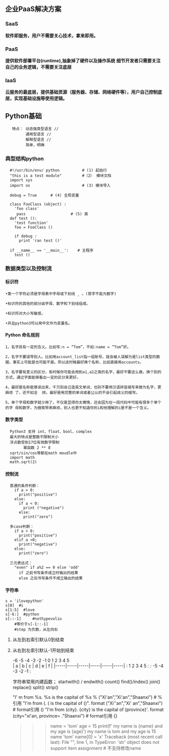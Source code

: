
## 企业PaaS解决方案

### SaaS

**软件即服务，用户不需要关心技术，拿来即用。**

### PaaS

**提供软件部署平台(runtime),抽象掉了硬件以及操作系统**
**细节开发者只需要关注自己的业务逻辑，不需要关注底层**


### laaS

**云服务的最底层，提供基础资源（服务器、存储、网络硬件等），用户自己控制底层，实现基础设施等使用逻辑。**

### 

## Python基础

       特点： 动态强类型语言 //
             通用型语言 //
             解释型语言 //
             简单、明确
             
### 典型结构python
    
    
      #!/usr/bin/env/ python          # (1) 起始行
      "this is a test module"         #（2） 模块文档
      import sys   
      import os                       # (3) 模块导入
      
      debug = True      # (4) 全局变量
      
      class FooClass (object) :
        'foo class'
         pass                    # (5) 类
      def test ():
        'test function'
        foo = FooClass ()
        
        if debug :
          print 'ran test ()'
          
      if __name__ == '__main__':    # 主程序
        test ()
        
        
### 数据类型以及控制流

####  标识符

    •第一个字符必须是字母表中字母或下划线 _ 。(首字不能为数字) 

    •标识符的其他的部分由字母、数字和下划线组成。 

    •标识符对大小写敏感。

    •并且python3可以用中文作为变量名。
    
#### Python 命名规则
    
    1，名字具有一定的含义。比如写:n = “Tom”，不如:name = “Tom”好。 
    
    2，名字不要误导别人。比如用account_list指一组账号，就会被人误解为是list类型的数据，事实上可能是也可能不是。所以这时候最好换个名称，比如直接用accounts。 
    
    3，名字要有意义的区分，有时候你可能会用到a1,a2之类的名字，最好不要这么做，换个别的方式，通过字面能够看出一定的区分来更好。
    
    4，最好是名称能够读出来，千万别自己造英文单词，也别不要用汉语拼音缩写来做为名字，更麻烦 了，还不如全  拼。最好是用完整的单词或者公认的不会引起歧义的缩写。
    
    5，单个字母和数字就少用了，不仅是显得你太懒惰，还会因为在一段代码中可能有很多个单个的字 母和数字，为搜索带来麻烦，别人也更不知道你的i和他理解的i是不是一个含义。
    
    
#### 数字类型

      Python3 支持 int、float、bool、complex
      最大的特点是整数不限制大小
      浮点数受到17位有效数字限制
            幂函数 2 ** 8
      sqrt/sin/cos等都在math moudle中
      import math 
      math.sqrt(2)
      
#### 控制流
      
      普通的条件判断：
        if a > 0:
          print("positive")
        else:
          if a < 0:
            print ("negative")
          else:
            print("zero")
            
      多case判断：
        if a > 0:
          print("positive")
        elif a <0;
          print("negative")
        else:
          print("zero")
      
      三元表达式：
        "even" if a%2 == 0 else 'odd'
          if 之前书写条件成立时输出的结果
          else 之后书写条件不成立输出的结果
          
#### 字符串
    
    s = 'ilovepython'
    s[0]  #i
    s[1:5]  #love
    s[-6:]  #python
    s[::-1]     #nothypevolio
        #等价于s[-1::-1]
        #step 为负数，从左向右
1. 从左到右索引默认0到结束
2. 从右到左索引默认-1开始到结束


    -6   -5    -4    -3    -2    -1 
     0    1     2     3     4     5    
| a   | b   | c   | d   | e   | f   |
|-----|-----|-----|-----|-----|-----|
  :    1      2     3     4    5      :
  :    -5     -4    -3    -2    -1    :

    字符串常用内建函数；
        startwith() / endwith()
        count()
        find()/index()
        join()
        replace()
        split()
        strip()
  
    "I' m from %s. %s is the capital of %s % ("Xi'an","Xi'an","Shaanxi")     # %引用
    "I'm from (. ( is the capital of ()". format ("Xi''an","Xi' an","Shaanxi")  # format引用 ()
    "I'm from (city}. {city} is the capital of (province}'. format (city="xi'an, province= ."Shaanxi")  # format引用 {}

    >>> name = 'tom'
    >>> age = 15
    >>> print(f' my name is {name} and my age is {age}')
     my name is tom and my age is 15
    >>> name
    'tom'
    >>> name[0] = 'x'
    Traceback (most recent call last):
      File "<stdin>", line 1, in <module>
    TypeError: 'str' object does not support item assignment    # 不支持修改name
  

